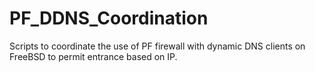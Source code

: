 # PF_DDNS_Coordination
Scripts to coordinate the use of PF firewall with dynamic DNS clients on FreeBSD to permit entrance based on IP.
